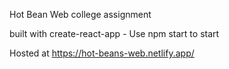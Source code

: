Hot Bean Web college assignment

built with create-react-app - Use npm start to start

Hosted at https://hot-beans-web.netlify.app/